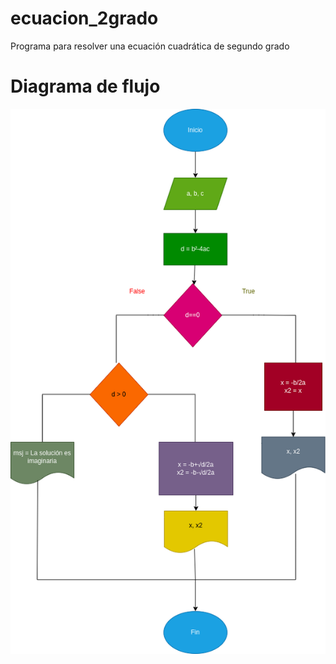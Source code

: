 # ecuacion_2grado
Programa para resolver una ecuación cuadrática de segundo grado

# Diagrama de flujo
![Diagrama de flujo](diagrama.png "Diagrama de flujo")

